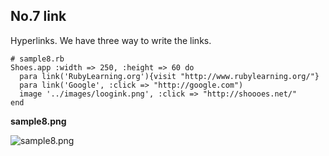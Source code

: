 No.7 link
---------

Hyperlinks. We have three way to write the links.

	# sample8.rb
	Shoes.app :width => 250, :height => 60 do
	  para link('RubyLearning.org'){visit "http://www.rubylearning.org/"}
	  para link('Google', :click => "http://google.com")
	  image '../images/loogink.png', :click => "http://shoooes.net/"
	end

**sample8.png**

![sample8.png](http://github.com/ashbb/shoes_tutorial_html/tree/master%2Fimages%2Fsample8.png?raw=true)
